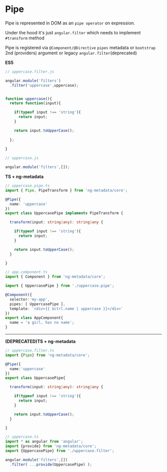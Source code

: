 # Pipe

Pipe is represented in DOM as an `pipe operator` on expression.

Under the hood it's just `angular.filter` which needs to implement `#transform` method

Pipe is registered via `@Component/@Directive` `pipes` metadata or `bootstrap` 2nd (providers) argument or legacy `angular.filter`(deprecated)

**ES5**

```js
// uppercase.filter.js

angular.module('filters')
  .filter('uppercase',uppercase);


function uppercase(){
  return function(input){

    if(typeof input !== 'string'){
      return input;
    }

    return input.toUpperCase();
    
  };
  
}  
```

```js
// uppercase.js

angular.module('filters',[]);
```

**TS + ng-metadata**

```typescript
// uppercase.pipe.ts
import { Pipe, PipeTransform } from 'ng-metadata/core';

@Pipe({
  name: 'uppercase'
})
export class UppercasePipe implements PipeTransform {

  transform(input: string|any): string|any {

    if(typeof input !== 'string'){
      return input;
    }

    return input.toUpperCase();
  }

}
```

```typescript
// app.component.ts
import { Component } from 'ng-metadata/core';

import { UppercasePipe } from './uppercase.pipe';

@Component({
  selector:'my-app',
  pipes: [ UppercasePipe ],
  template: `<div>{{ $ctrl.name | uppercase }}</div>`
})
export class AppComponent{
  name = 'a girl, has no name';
}
```

---

**(DEPRECATED)TS + ng-metadata**

```typescript
// uppercase.filter.ts
import {Pipe} from 'ng-metadata/core';

@Pipe({
  name:'uppercase'
})
export class UppercasePipe{

  transform(input: string|any): string|any {

    if(typeof input !== 'string'){
      return input;
    }

    return input.toUpperCase();
  }

}
```

```typescript
// uppercase.ts
import * as angular from 'angular';
import {provide} from 'ng-metadata/core';
import {UppercasePipe} from './uppercase.filter';

angular.module('filters',[])
  .filter( ...provide(UppercasePipe) );
```
